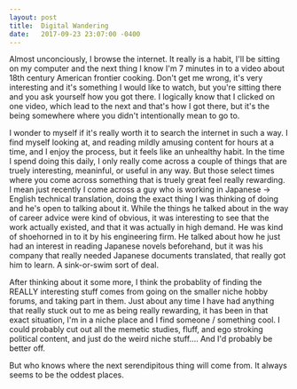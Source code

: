 ```yaml
---
layout: post
title:  Digital Wandering
date:   2017-09-23 23:07:00 -0400
---
```

Almost unconciously, I browse the internet. It really is a habit, I'll be sitting on my computer and the next thing I know I'm 7 minutes in to a video about 18th century American frontier cooking. Don't get me wrong, it's very 
interesting and it's something I would like to watch, but you're sitting there and you ask yourself how you got there. I logically know that I clicked on one video, which lead to the next and that's how I got there, but it's the  
being somewhere where you didn't intentionally mean to go to.

I wonder to myself if it's really worth it to search the internet in such a way. I find myself looking at, and reading mildly amusing content for hours at a time, and I enjoy the process, but it feels like an unhealthy habit. In 
the time I spend doing this daily, I only really come across a couple of things that are truely interesting, meaninful, or useful in any way. But those select times where you come across something that is truely great feel really 
rewarding. I mean just recently I come across a guy who is working in Japanese -> English technical translation, doing the exact thing I was thinking of doing and he's open to talking about it. While the things he talked about in 
the way of career advice were kind of obvious, it was interesting to see that the work actually existed, and that it was actually in high demand. He was kind of shoehorned in to it by his engineering firm. He talked about how he 
just had an interest in reading Japanese novels beforehand, but it was his company that really needed Japanese documents translated, that really got him to learn. A sink-or-swim sort of deal.

After thinking about it some more, I think the probablity of finding the REALLY interesting stuff comes from going on the smaller niche hobby forums, and taking part in them. Just about any time I have had anything that really 
stuck out to me as being really rewarding, it has been in that exact situation, I'm in a niche place and I find someone / something cool. I could probably cut out all the memetic studies, fluff, and ego stroking political 
content, and just do the weird niche stuff.... And I'd probably be better off.

But who knows where the next serendipitous thing will come from. It always seems to be the oddest places.

